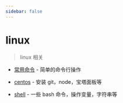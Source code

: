 ```yaml
---
sidebar: false
---
```


# linux

> linux 相关

- [常用命令](./linux.md) - 简单的命令行操作

- [centos](./centos.md) - 安装 git，node，宝塔面板等

- [shell](./shell.md) - 一些 bash 命令，操作变量，字符串等

